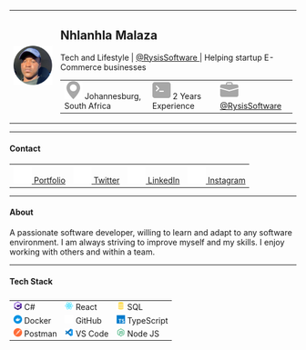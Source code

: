 <section>
   <table>
      <tr>
         <td>
            <img src="./pro.png" alt="Profile Image" />   
         </td>
         <td>
            <h1>Nhlanhla Malaza</h1>
         <p>Tech and Lifestyle
            | <a
               href="https://instagram.com/rysissoftware"
               target="_blank"
               rel="noreferrer"
               aria-label="Current employer"
               >
                  @RysisSoftware
            </a>
            | Helping startup E-Commerce businesses
         </p>
         <p>
            <table>
               <tr>
                  <td>
                     <img src="./icon/geo-alt-fill.svg" alt="Icon"/>
                     Johannesburg, South Africa
                  </td>
                  <td>
                     <img src="./icon/terminal-fill.svg" alt="Icon"/>
                     2 Years Experience   
                  </td>
                  <td>
                     <img src="./icon/briefcase-fill.svg" alt="Icon"/>
                     <a
                        href="https://instagram.com/rysissoftware"
                        target="_blank"
                        rel="noreferrer"
                        aria-label="Current employer"
                     >
                        @RysisSoftware
                     </a>   
                  </td>
               </tr>
            </table>
         </p>
         </td>
      </tr>
   </table>
</section>

---

<section>
   <h4>Contact</h4>
   <table>
      <tr>
         <td style="height: 30px">
            <a
               href="https://njmportfolio.vercel.app/"
               target="_blank"
               rel="noreferrer"
               aria-label="Portfolio Website"
            >
               <img src="./icon/globe-europe-africa.svg" alt="Icon"/>
               Portfolio
            </a>
         </td>
         <td>
            <a
               href="https://twitter.com/nhlanhlamalaza_"
               target="_blank"
               rel="noreferrer"
               aria-label="Portfolio Website"
            >
               <img src="./icon/twitter.svg" alt="Icon"/>
               Twitter
            </a>
         </td>
         <td>
            <a
               href="https://www.linkedin.com/in/njmalaza/"
               target="_blank"
               rel="noreferrer"
               aria-label="Portfolio Website"
            >
               <img src="./icon/linkedin.svg" alt="Icon"/>
               LinkedIn
            </a>
         </td>
         <td>
            <a
               href="https://www.instagram.com/nhlanhlamalaza_/"
               target="_blank"
               rel="noreferrer"
               aria-label="Portfolio Website"
            >
               <img src="./icon/instagram.svg" alt="Icon"/>
               Instagram
            </a>
         </td>
      </tr>
   </table>
</section>

---

<section>
   <h4>About</h4>
   A passionate software developer, willing to learn and adapt to any software environment. I am always striving to improve myself and my skills. I enjoy working with others and within a team.
</section>

---

<section>
   <h4 style="margin-bottom: 25px">Tech Stack</h4>
   <table>
      <tr>
         <td>
            <img 
               style="width: 15px;" 
               src="./icon/csharp.svg" 
               alt="Icon"
            />
            C#
         </td>
         <td>
            <img 
               style="width: 15px;" 
               src="./icon/react.svg" 
               alt="Icon"
            />
            React
         </td>
         <td>
            <img 
               style="width: 15px;" 
               src="./icon/sql.svg" 
               alt="Icon"
            />
            SQL
         </td>
      </tr>
      <tr>
         <td>
            <img 
               style="width: 15px;" 
               src="./icon/docker.svg" 
               alt="Icon"
            />
            Docker
         </td>
         <td>
            <img 
               style="width: 15px;" 
               src="./icon/github.svg" 
               alt="Icon"
            />
            GitHub
         </td>
         <td>
            <img 
               style="width: 15px;" 
               src="./icon/typescript.svg" 
               alt="Icon"
            />
            TypeScript
         </td>
      </tr>
      <tr>
         <td>
            <img 
               style="width: 15px;" 
               src="./icon/postman.svg" 
               alt="Icon"
            />
            Postman
         </td>
         <td>
            <img 
               style="width: 15px;" 
               src="./icon/vscode.svg" 
               alt="Icon"
            />
            VS Code
         </td>
         <td>
            <img 
               style="width: 15px;" 
               src="./icon/nodejs.svg" 
               alt="Icon"
            />
            Node JS
         </td>
      </tr>
   </table>
</section>
